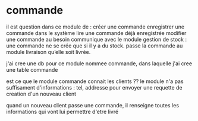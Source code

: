 # commande

il est question dans ce module de : 
créer une commande
enregistrer une commande dans le système
lire une commande déjà enregistrée
modifier une commande au besoin 
communique avec le module gestion de stock : une commande ne se crée que si il y a du stock.
passe la commande au module livraison qu’elle soit livrée.


j'ai cree une db pour ce module nommee commande, dans laquelle j'ai cree une table commande

est ce que le module commande connait les clients ??
le module n'a pas suffisament d'informations : tel, addresse pour envoyer une requette de creation d'un nouveau client

quand un nouveau client passe une commande, il renseigne toutes les informations qui vont lui permettre d'etre livré
